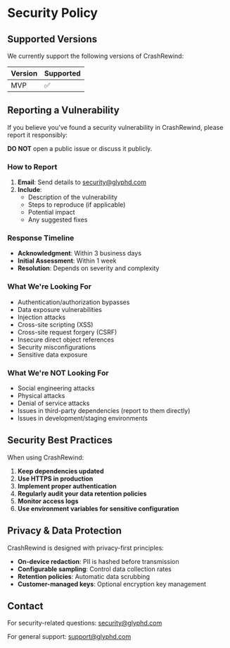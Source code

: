# Security Policy

## Supported Versions

We currently support the following versions of CrashRewind:

| Version | Supported          |
| ------- | ------------------ |
| MVP     | :white_check_mark: |

## Reporting a Vulnerability

If you believe you've found a security vulnerability in CrashRewind, please report it responsibly:

**DO NOT** open a public issue or discuss it publicly.

### How to Report

1. **Email**: Send details to security@glyphd.com
2. **Include**:
   - Description of the vulnerability
   - Steps to reproduce (if applicable)
   - Potential impact
   - Any suggested fixes

### Response Timeline

- **Acknowledgment**: Within 3 business days
- **Initial Assessment**: Within 1 week
- **Resolution**: Depends on severity and complexity

### What We're Looking For

- Authentication/authorization bypasses
- Data exposure vulnerabilities
- Injection attacks
- Cross-site scripting (XSS)
- Cross-site request forgery (CSRF)
- Insecure direct object references
- Security misconfigurations
- Sensitive data exposure

### What We're NOT Looking For

- Social engineering attacks
- Physical attacks
- Denial of service attacks
- Issues in third-party dependencies (report to them directly)
- Issues in development/staging environments

## Security Best Practices

When using CrashRewind:

1. **Keep dependencies updated**
2. **Use HTTPS in production**
3. **Implement proper authentication**
4. **Regularly audit your data retention policies**
5. **Monitor access logs**
6. **Use environment variables for sensitive configuration**

## Privacy & Data Protection

CrashRewind is designed with privacy-first principles:

- **On-device redaction**: PII is hashed before transmission
- **Configurable sampling**: Control data collection rates
- **Retention policies**: Automatic data scrubbing
- **Customer-managed keys**: Optional encryption key management

## Contact

For security-related questions: security@glyphd.com

For general support: support@glyphd.com
